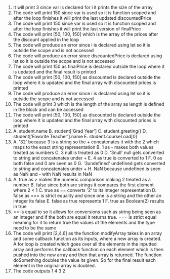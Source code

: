 1. It will print 3 since var is declared for i it prints the size of the array
2. The code will print 150 since var is used so it is function scoped and after the loop finishes it will print the last updated discountedPrice
3. The code will print 150 since var is used so it is function scoped and after the loop finishes it will print the last version of finalPrice
4. The code will print [50, 100, 150] which is the array of the prices after the discount applied in the loop
5. The code will produce an error since i is declared using let so it is outside the scope and is not accessed
6. The code will produce an error since discountedPrice is declared using let so it is outside the scope and is not accessed
7. The code will print 150 as finalPrice is declared outside the loop where it is updated and the final result is printed
8. The code will print [50, 100, 150] as discounted is declared outside the loop where it is updated and the final array with discounted prices is printed
9. The code will produce an error since i is declared using let so it is outside the scope and is not accessed
10. The code will print 3 which is the length of the array as length is defined in the block and can be accessed
11. The code will print [50, 100, 150] as discounted is declared outside the loop where it is updated and the final array with discounted prices is printed
12. A. student.name
    B. student['Grad Year']
    C. student.greeting()
    D. student['Favorite Teacher'].name
    E. student.courseLoad[0]
13. A. '32' because 3 is a string so the + concatenates it with the 2 which maps to the exact string representation
    B. 1 as - makes both values treated as numbers
    C. 3 null is treated as 0
    D. '3null' null gets converted to string and concatenates under +
    E. 4 as true is converted to 1
    F. 0 as both false and 0 are seen as 0
    G. '3undefined' undefined gets converted to string and concatenates under +
    H. NaN because undefined is seen as NaN and - with NaN results in NaN
14. A. true as > makes the numeric comparison making 2 treated as a number
    B. false since both are strings it compares the first element where 2 < 1
    C. true as == converts '2' to its integer representation
    D. false as === is strict equality and since one is a string and the other an integer its false
    E. false as true represents 1
    F. true as Boolean(2) results in true
15. == is equal to so it allows for conversions such as string being seen as an integer and if the both are equal it returns true. === is strict equal meaning for it to return true the values of the elements and the type need to be the same
17. The code will print [2,4,6] as the function modifyArray takes in an array and some callback function as its inputs, where a new array is created. A for loop is created which goes over all the elements in the inputted array and performs the callback function on each element which is then pushed into the new array and then that array is returned. The function doSomething doubles the value its given. So for the final result each element in the original array is doubled.
19. The code outputs 1 4 3 2